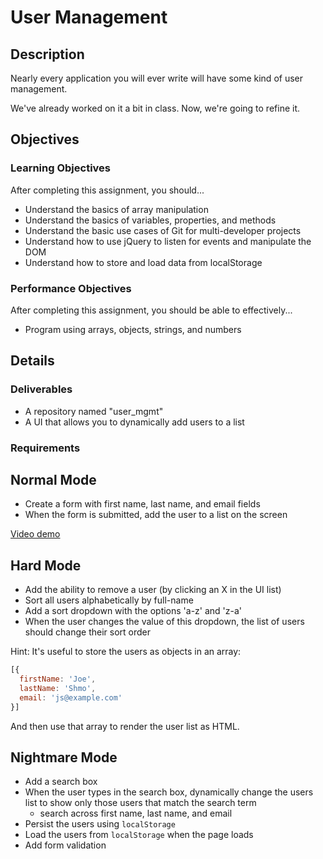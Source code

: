 # User Management

## Description

Nearly every application you will ever write will have some kind of user management.

We've already worked on it a bit in class. Now, we're going to refine it.

## Objectives

### Learning Objectives

After completing this assignment, you should...

* Understand the basics of array manipulation
* Understand the basics of variables, properties, and methods
* Understand the basic use cases of Git for multi-developer projects
* Understand how to use jQuery to listen for events and manipulate the DOM
* Understand how to store and load data from localStorage

### Performance Objectives

After completing this assignment, you should be able to effectively...

* Program using arrays, objects, strings, and numbers

## Details

### Deliverables

* A repository named "user_mgmt"
* A UI that allows you to dynamically add users to a list

### Requirements

## Normal Mode

- Create a form with first name, last name, and email fields
- When the form is submitted, add the user to a list on the screen

[Video demo](https://www.youtube.com/watch?v=wiAyemxpHkw&feature=youtu.be)

## Hard Mode

- Add the ability to remove a user (by clicking an X in the UI list)
- Sort all users alphabetically by full-name
- Add a sort dropdown with the options 'a-z' and 'z-a'
- When the user changes the value of this dropdown, the list of users should change their sort order

Hint: It's useful to store the users as objects in an array:

```javascript
[{
  firstName: 'Joe',
  lastName: 'Shmo',
  email: 'js@example.com'
}]
```

And then use that array to render the user list as HTML.

## Nightmare Mode

- Add a search box
- When the user types in the search box, dynamically change the users list to show only those users that match the search term
  - search across first name, last name, and email
- Persist the users using `localStorage`
- Load the users from `localStorage` when the page loads
- Add form validation

